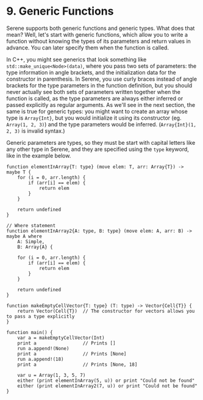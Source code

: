 # 9. Generic Functions

Serene supports both generic functions and generic types. What does that mean? Well, let's start with generic functions, which allow you to write a function without knowing the types of its parameters and return values in advance. You can later specify them when the function is called.

In C++, you might see generics that look something like `std::make_unique<Node>(data)`, where you pass two sets of parameters: the type information in angle brackets, and the initialization data for the constructor in parenthesis. In Serene, you use curly braces instead of angle brackets for the type parameters in the function definition, but you should never actually see both sets of parameters written together when the function is called, as the type parameters are always either inferred or passed explicitly as regular arguments. As we'll see in the next section, the same is true for generic types: you might want to create an array whose type is `Array{Int}`, but you would initialize it using its constructor (eg. `Array(1, 2, 3)`) and the type parameters would be inferred. (`Array{Int}(1, 2, 3)` is invalid syntax.)

Generic parameters are types, so they must be start with capital letters like any other type in Serene, and they are specified using the `type` keyword, like in the example below.

```serene
function elementInArray{T: type} (move elem: T, arr: Array{T}) -> maybe T {
    for (i = 0, arr.length) {
        if (arr[i] == elem) {
            return elem
        }
    }

    return undefined
}

// Where statement
function elementInArray2{A: type, B: type} (move elem: A, arr: B) -> maybe A where
    A: Simple,
    B: Array{A} {

    for (i = 0, arr.length) {
        if (arr[i] == elem) {
            return elem
        }
    }

    return undefined
}

function makeEmptyCellVector{T: type} (T: type) -> Vector{Cell{T}} {
	return Vector(Cell{T})	// The constructor for vectors allows you to pass a type explicitly
}

function main() {
	var a = makeEmptyCellVector(Int)
	print a					// Prints []
	run a.append!(None)
	print a					// Prints [None]
	run a.append!(18)
	print a					// Prints [None, 18]
	
	var u = Array(1, 3, 5, 7)
	either (print elementInArray(5, u)) or print "Could not be found"
	either (print elementInArray2(7, u)) or print "Could not be found"
}
```


